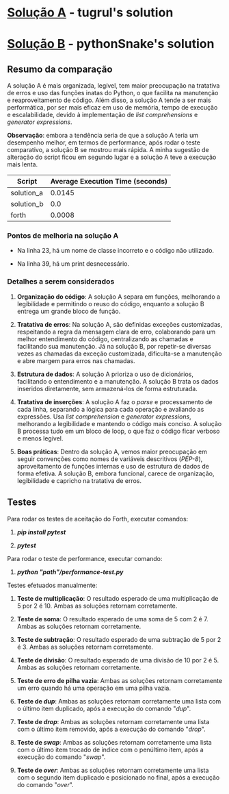 

# [Solução A](https://exercism.org/tracks/python/exercises/forth/solutions/tugrul) - tugrul's solution

  

# [Solução B](https://exercism.org/tracks/python/exercises/forth/solutions/pythonSnake) - pythonSnake's solution

  

## Resumo da comparação

  

  

A solução A é mais organizada, legível, tem maior preocupação na tratativa de erros e uso das funções inatas do Python, o que facilita na manutenção e reaproveitamento de código. 
Além disso, a solução A tende a ser mais performática, por ser mais eficaz em uso de memória, tempo de execução e escalabilidade, devido à implementação de _list comprehensions_ e _generator expressions_.

**Observação**: embora a tendência seria de que a solução A teria um desempenho melhor, em termos de performance, após rodar o teste comparativo, a solução B se mostrou mais rápida. 
A minha sugestão de alteração do script ficou em segundo lugar e a solução A teve a execução mais lenta.

| Script| Average Execution Time (seconds) |
|-------------|----------------------------------|
| solution_a  | 0.0145                           |
| solution_b  | 0.0                              |
| forth       | 0.0008                           |

  

  

### Pontos de melhoria na solução A

  

  

- Na linha 23, há um nome de classe incorreto e o código não utilizado.

  

- Na linha 39, há um print desnecessário.

  

  

### Detalhes a serem considerados

  

  

1.  **Organização do código**: A solução A separa em funções, melhorando a legibilidade e permitindo o reuso do código, enquanto a solução B entrega um grande bloco de função.

  

  

2.  **Tratativa de erros**: Na solução A, são definidas exceções customizadas, respeitando a regra da mensagem clara de erro, colaborando para um melhor entendimento do código, centralizando as chamadas e facilitando sua manutenção. Já na solução B, por repetir-se diversas vezes as chamadas da exceção customizada, dificulta-se a manutenção e abre margem para erros nas chamadas.

  

  

3.  **Estrutura de dados**: A solução A prioriza o uso de dicionários, facilitando o entendimento e a manutenção. A solução B trata os dados inseridos diretamente, sem armazená-los de forma estruturada.

  

  

4.  **Tratativa de inserções**: A solução A faz o _parse_ e processamento de cada linha, separando a lógica para cada operação e avaliando as expressões. Usa _list comprehension_ e _generator expressions_, melhorando a legibilidade e mantendo o código mais conciso. A solução B processa tudo em um bloco de loop, o que faz o código ficar verboso e menos legível.

  

  

5.  **Boas práticas**: Dentro da solução A, vemos maior preocupação em seguir convenções como nomes de variáveis descritivos (_PEP-8_), aproveitamento de funções internas e uso de estrutura de dados de forma efetiva. A solução B, embora funcional, carece de organização, legibilidade e capricho na tratativa de erros.

  

  

## Testes

  

Para rodar os testes de aceitação do Forth, executar comandos:

1.  **_pip install pytest_**

2.  **_pytest_**

Para rodar o teste de performance, executar comando:
1.  **_python "path"/performance-test.py_**

  

  

Testes efetuados manualmente:

  

  

1.  **Teste de multiplicação**: O resultado esperado de uma multiplicação de 5 por 2 é 10. Ambas as soluções retornam corretamente.

  

  

2.  **Teste de soma**: O resultado esperado de uma soma de 5 com 2 é 7. Ambas as soluções retornam corretamente.

  

  

3.  **Teste de subtração**: O resultado esperado de uma subtração de 5 por 2 é 3. Ambas as soluções retornam corretamente.

  

  

4.  **Teste de divisão**: O resultado esperado de uma divisão de 10 por 2 é 5. Ambas as soluções retornam corretamente.

  

  

5.  **Teste de erro de pilha vazia**: Ambas as soluções retornam corretamente um erro quando há uma operação em uma pilha vazia.

  

6.  **Teste de _dup_**: Ambas as soluções retornam corretamente uma lista com o último item duplicado, após a execução do comando "_dup_".

  

  

7.  **Teste de _drop_**: Ambas as soluções retornam corretamente uma lista com o último item removido, após a execução do comando "_drop_".

  

  

8.  **Teste de _swap_**: Ambas as soluções retornam corretamente uma lista com o último item trocado de índice com o penúltimo item, após a execução do comando "_swap_".

  

  

9.  **Teste de _over_**: Ambas as soluções retornam corretamente uma lista com o segundo item duplicado e posicionado no final, após a execução do comando "_over_".